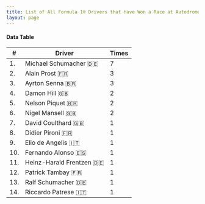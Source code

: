 ```yaml
---
title: List of All Formula 1® Drivers that Have Won a Race at Autodromo Enzo e Dino Ferrari
layout: page
---
```


<canvas id="chart" width="400" height="180"></canvas>
<script>
var data = {
    "datasets": [
        {
            "backgroundColor": "#f3a935",
            "borderColor": "#f68639",
            "borderWidth": 1,
            "data": [
                7.0,
                3.0,
                3.0,
                2.0,
                2.0,
                2.0,
                1.0,
                1.0,
                1.0,
                1.0,
                1.0,
                1.0,
                1.0,
                1.0
            ],
            "label": "Times"
        }
    ],
    "labels": [
        "Michael Schumacher 🇩🇪",
        "Alain Prost 🇫🇷",
        "Ayrton Senna 🇧🇷",
        "Damon Hill 🇬🇧",
        "Nelson Piquet 🇧🇷",
        "Nigel Mansell 🇬🇧",
        "David Coulthard 🇬🇧",
        "Didier Pironi 🇫🇷",
        "Elio de Angelis 🇮🇹",
        "Fernando Alonso 🇪🇸",
        "Heinz-Harald Frentzen 🇩🇪",
        "Patrick Tambay 🇫🇷",
        "Ralf Schumacher 🇩🇪",
        "Riccardo Patrese 🇮🇹"
    ]
};
var options = {
  legend: {
    display: false
  },
  scales: {
    xAxes: [{
      ticks: {
        beginAtZero: true,
        maxRotation: 180,
        display: window.innerWidth > 800
      }
    }],
    yAxes: [{
      ticks: {
        beginAtZero: true
      }
    }]
  },
  onResize: function(chart, size) {
    chart.options.scales.xAxes[0].ticks.display = size.width > 800;
  }
};
new Chart("chart", {
    data: data,
    type: 'bar',
    options: options
});
</script>



#### Data Table

| # | Driver | Times |
|--|--|--|
| 1. | Michael Schumacher 🇩🇪 | 7 |
| 2. | Alain Prost 🇫🇷 | 3 |
| 3. | Ayrton Senna 🇧🇷 | 3 |
| 4. | Damon Hill 🇬🇧 | 2 |
| 5. | Nelson Piquet 🇧🇷 | 2 |
| 6. | Nigel Mansell 🇬🇧 | 2 |
| 7. | David Coulthard 🇬🇧 | 1 |
| 8. | Didier Pironi 🇫🇷 | 1 |
| 9. | Elio de Angelis 🇮🇹 | 1 |
| 10. | Fernando Alonso 🇪🇸 | 1 |
| 11. | Heinz-Harald Frentzen 🇩🇪 | 1 |
| 12. | Patrick Tambay 🇫🇷 | 1 |
| 13. | Ralf Schumacher 🇩🇪 | 1 |
| 14. | Riccardo Patrese 🇮🇹 | 1 |
